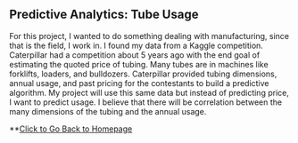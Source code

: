 ## Predictive Analytics: Tube Usage
For this project, I wanted to do something dealing with manufacturing, since that is the field, I work in. I found my data from a Kaggle competition. Caterpillar had a competition about 5 years ago with the end goal of estimating the quoted price of tubing. Many tubes are in machines like forklifts, loaders, and bulldozers. Caterpillar provided tubing dimensions, annual usage, and past pricing for the contestants to build a predictive algorithm. My project will use this same data but instead of predicting price, I want to predict usage. I believe that there will be correlation between the many dimensions of the tubing and the annual usage.

**[Click to Go Back to Homepage](https://nestingen.github.io/)
